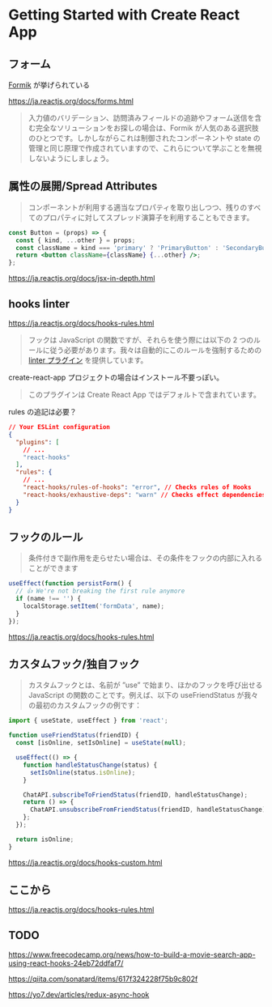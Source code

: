 # Getting Started with Create React App

## フォーム

[Formik](https://github.com/formium/formik) が挙げられている

https://ja.reactjs.org/docs/forms.html

> 入力値のバリデーション、訪問済みフィールドの追跡やフォーム送信を含む完全なソリューションをお探しの場合は、Formik が人気のある選択肢のひとつです。しかしながらこれは制御されたコンポーネントや state の管理と同じ原理で作成されていますので、これらについて学ぶことを無視しないようにしましょう。

## 属性の展開/Spread Attributes

> コンポーネントが利用する適当なプロパティを取り出しつつ、残りのすべてのプロパティに対してスプレッド演算子を利用することもできます。

```jsx
const Button = (props) => {
  const { kind, ...other } = props;
  const className = kind === 'primary' ? 'PrimaryButton' : 'SecondaryButton';
  return <button className={className} {...other} />;
};
```

https://ja.reactjs.org/docs/jsx-in-depth.html

## hooks linter

https://ja.reactjs.org/docs/hooks-rules.html

> フックは JavaScript の関数ですが、それらを使う際には以下の 2 つのルールに従う必要があります。我々は自動的にこのルールを強制するための [linter プラグイン](https://www.npmjs.com/package/eslint-plugin-react-hooks) を提供しています。

create-react-app プロジェクトの場合はインストール不要っぽい。

> このプラグインは Create React App ではデフォルトで含まれています。

rules の追記は必要？

```json
// Your ESLint configuration
{
  "plugins": [
    // ...
    "react-hooks"
  ],
  "rules": {
    // ...
    "react-hooks/rules-of-hooks": "error", // Checks rules of Hooks
    "react-hooks/exhaustive-deps": "warn" // Checks effect dependencies
  }
}
```

## フックのルール

> 条件付きで副作用を走らせたい場合は、その条件をフックの内部に入れることができます

```jsx
useEffect(function persistForm() {
  // 👍 We're not breaking the first rule anymore
  if (name !== '') {
    localStorage.setItem('formData', name);
  }
});
```

https://ja.reactjs.org/docs/hooks-rules.html

## カスタムフック/独自フック

> カスタムフックとは、名前が ”use” で始まり、ほかのフックを呼び出せる JavaScript の関数のことです。例えば、以下の useFriendStatus が我々の最初のカスタムフックの例です：

```jsx
import { useState, useEffect } from 'react';

function useFriendStatus(friendID) {
  const [isOnline, setIsOnline] = useState(null);

  useEffect(() => {
    function handleStatusChange(status) {
      setIsOnline(status.isOnline);
    }

    ChatAPI.subscribeToFriendStatus(friendID, handleStatusChange);
    return () => {
      ChatAPI.unsubscribeFromFriendStatus(friendID, handleStatusChange);
    };
  });

  return isOnline;
}
```

https://ja.reactjs.org/docs/hooks-custom.html

## ここから

https://ja.reactjs.org/docs/hooks-rules.html

## TODO

https://www.freecodecamp.org/news/how-to-build-a-movie-search-app-using-react-hooks-24eb72ddfaf7/

https://qiita.com/sonatard/items/617f324228f75b9c802f

https://yo7.dev/articles/redux-async-hook
